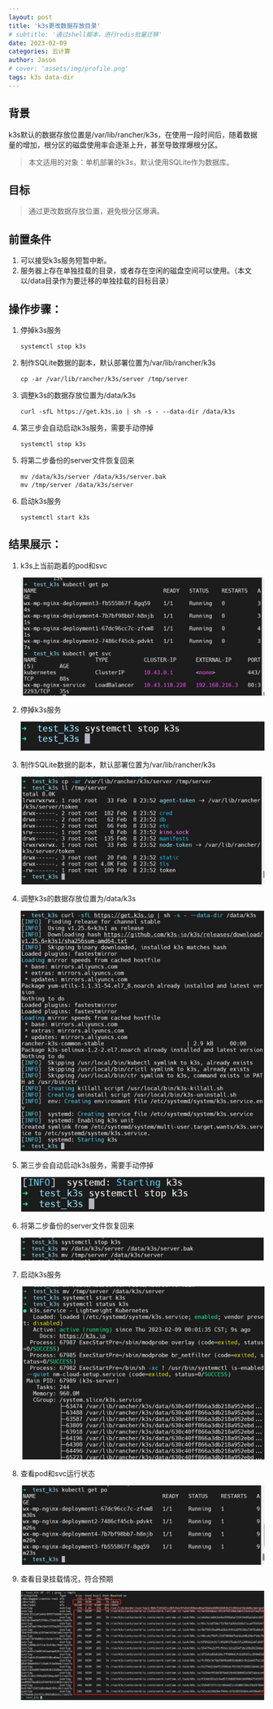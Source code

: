 ```yaml
---
layout: post
title: 'k3s更改数据存放目录'
# subtitle: '通过shell脚本，进行redis批量迁移'
date: 2023-02-09
categories: 云计算
author: Jason
# cover: 'assets/img/profile.png'
tags: k3s data-dir
---
```


## 背景

k3s默认的数据存放位置是/var/lib/rancher/k3s，在使用一段时间后，随着数据量的增加，根分区的磁盘使用率会逐渐上升，甚至导致撑爆根分区。

> 本文适用的对象：单机部署的k3s，默认使用SQLite作为数据库。  

## 目标

> 通过更改数据存放位置，避免根分区爆满。  

## 前置条件

1. 可以接受k3s服务短暂中断。
2. 服务器上存在单独挂载的目录，或者存在空闲的磁盘空间可以使用。（本文以/data目录作为要迁移的单独挂载的目标目录）

## 操作步骤：

1. 停掉k3s服务

   ```shell
   systemctl stop k3s
   ```

2. 制作SQLite数据的副本，默认部署位置为/var/lib/rancher/k3s

   ```shell
   cp -ar /var/lib/rancher/k3s/server /tmp/server
   ```

3. 调整k3s的数据存放位置为/data/k3s

   ```shell
   curl -sfL https://get.k3s.io | sh -s - --data-dir /data/k3s
   ```

4. 第三步会自动启动k3s服务，需要手动停掉 

   ```shell
   systemctl stop k3s
   ```

5. 将第二步备份的server文件恢复回来

   ```shell
   mv /data/k3s/server /data/k3s/server.bak
   mv /tmp/server /data/k3s/server
   ```

6. 启动k3s服务

   ```shell
   systemctl start k3s
   ```

   

## 结果展示：

1. k3s上当前跑着的pod和svc

   ![image-20230209113726842](/assets/img/image-20230209113726842.png)

2. 停掉k3s服务 

   ![image-20230209113919756](/assets/img/image-20230209113919756.png)

3. 制作SQLite数据的副本，默认部署位置为/var/lib/rancher/k3s

   ![image-20230209114127858](/assets/img/image-20230209114127858.png)

4. 调整k3s的数据存放位置为/data/k3s

   ![image-20230209114214701](/assets/img/image-20230209114214701.png)

5. 第三步会自动启动k3s服务，需要手动停掉

   ![image-20230209114305226](/assets/img/image-20230209114305226.png)

6. 将第二步备份的server文件恢复回来

   ![image-20230209114608565](/assets/img/image-20230209114608565.png)

7. 启动k3s服务

   ![image-20230209114443035](/assets/img/image-20230209114443035.png)

8. 查看pod和svc运行状态

   ![image-20230209114526154](/assets/img/image-20230209114526154.png)

9. 查看目录挂载情况，符合预期

   ![image-20230209120042648](/assets/img/image-20230209120042648.png)
